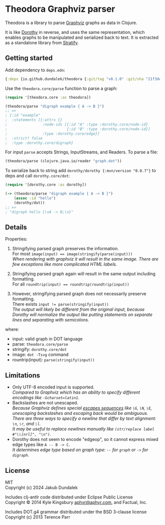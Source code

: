 # Theodora Graphviz parser

Theodora is a library to parse [Graphviz](https://graphviz.org/doc/info/lang.html) graphs as data in Clojure.

It is like [Dorothy](https://github.com/daveray/dorothy) in reverse, and uses the same representation, which enables graphs to be manipulated and serialized back to text.
It is extracted as a standalone library from [Stratify](https://github.com/dundalek/stratify).

## Getting started

Add dependency to `deps.edn`:

```clojure
{:deps {io.github.dundalek/theodora {:git/tag "v0.1.0" :git/sha "21f3de0"}}}
```

Use the `theodora.core/parse` function to parse a graph:

```clojure
(require '[theodora.core :as theodora])

(theodora/parse "digraph example { A -> B }")
;; => 
; {:id "example"
;  :statements [{:attrs {}
;                :node-ids [{:id "A" :type :dorothy.core/node-id}
;                           {:id "B" :type :dorothy.core/node-id}]
;                :type :dorothy.core/edge}]
;  :strict? false
;  :type :dorothy.core/digraph}
```

For input `parse` accepts Strings, InputStreams, and Readers. To parse a file:

```clojure
(theodora/parse (clojure.java.io/reader "graph.dot"))
```

To serialize back to string add `dorothy/dorothy {:mvn/version "0.0.7"}` to deps and call `dorothy.core/dot`:

```clojure
(require '[dorothy.core :as dorothy])

(-> (theodora/parse "digraph example { A -> B }")
    (assoc :id "hello")
    (dorothy/dot))
;; =>
; "digraph hello {\nA -> B;\n}"
```

## Details

Properties:

1. Stringifying parsed graph preserves the information.  
   For most `image(input) == image(stringify(parse(input)))`  
   *When rendering with graphviz it will result in the same image. There are few exceptions like more complicated HTML labels.*

2. Stringifying parsed graph again will result in the same output including formatting.  
   For all `roundtrip(input) == roundtrip(roundtrip(input))`

3. However, stringifying parsed graph does not necessarily preserve formatting.  
   There exists `input != parse(stringify(input))`  
   *The output will likely be different from the original input, because Dorothy will normalize the output like putting statements on separate lines and separating with semicolons.*  

where:

- input: valid graph in DOT language
- parse: `theodora.core/parse`
- stringify: `dorothy.core/dot`
- image: `dot -Tsvg` command
- rountrip(input): `parse(stringify(input))`

## Limitations

- Only UTF-8 encoded input is supported.  
  *Compared to Graphviz which has an ability to specify different encodings like `-Gcharset=latin1`.*
- Backslashes are not unescaped.  
  *Because Graphviz defines special [escapes sequences](https://graphviz.org/docs/attr-types/escString/) like `\G`, `\N`, `\E`, unescaping backslashes and escaping back would be ambiguous.*  
  *There are three ways to specify a newline that differ by text alignment: `\n`, `\r`, and `\l`.*  
  *It may be useful to replace newlines manually like `(str/replace label #"\\[nrl]", "\n")`.*
- Dorothy does not seem to encode "edgeop", so it cannot express mixed edge types like `A -- B -> C`.  
  *It determines edge type based on graph type: `--` for `graph` or `->` for `digraph`.*

## License

MIT  
Copyright (c) 2024 Jakub Dundalek

Includes clj-antlr code distributed under Eclipse Public License  
Copyright © 2014 Kyle Kingsbury aphyr@aphyr.com, and Factual, Inc.

Includes DOT.g4 grammar distributed under the BSD 3-clause license  
Copyright (c) 2013 Terence Parr
